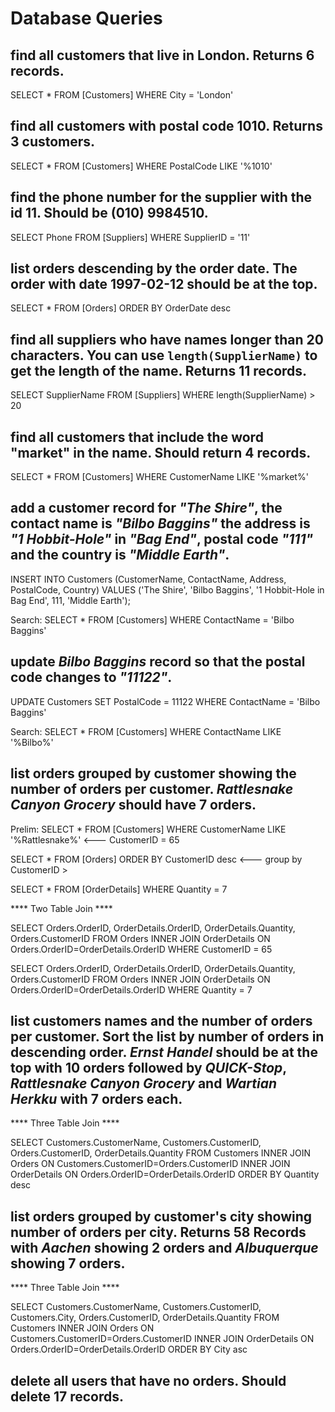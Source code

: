 # Database Queries

## find all customers that live in London. Returns 6 records.

SELECT * FROM [Customers] WHERE City = 'London'

## find all customers with postal code 1010. Returns 3 customers.

SELECT * FROM [Customers] WHERE PostalCode LIKE '%1010'

## find the phone number for the supplier with the id 11. Should be (010) 9984510.

SELECT Phone FROM [Suppliers] WHERE SupplierID = '11'


## list orders descending by the order date. The order with date 1997-02-12 should be at the top.

SELECT * FROM [Orders] ORDER BY OrderDate desc

## find all suppliers who have names longer than 20 characters. You can use `length(SupplierName)` to get the length of the name. Returns 11 records.

SELECT SupplierName FROM [Suppliers] WHERE length(SupplierName) > 20


## find all customers that include the word "market" in the name. Should return 4 records.

SELECT * FROM [Customers] WHERE CustomerName LIKE '%market%'


## add a customer record for _"The Shire"_, the contact name is _"Bilbo Baggins"_ the address is _"1 Hobbit-Hole"_ in _"Bag End"_, postal code _"111"_ and the country is _"Middle Earth"_.

INSERT INTO Customers (CustomerName, ContactName, Address, PostalCode, Country) VALUES ('The Shire', 'Bilbo Baggins', '1 Hobbit-Hole in Bag End', 111, 'Middle Earth');

Search: SELECT * FROM [Customers] WHERE ContactName = 'Bilbo Baggins'

## update _Bilbo Baggins_ record so that the postal code changes to _"11122"_.

UPDATE Customers SET PostalCode = 11122 WHERE ContactName = 'Bilbo Baggins' 

Search: SELECT * FROM [Customers] WHERE ContactName LIKE '%Bilbo%'

## list orders grouped by customer showing the number of orders per customer. _Rattlesnake Canyon Grocery_ should have 7 orders.

Prelim: SELECT * FROM [Customers] WHERE CustomerName LIKE '%Rattlesnake%'   <--- CustomerID = 65

SELECT * FROM [Orders] ORDER BY CustomerID desc        <--- group by CustomerID >

SELECT * FROM [OrderDetails] WHERE Quantity = 7

**** Two Table Join ****

SELECT Orders.OrderID, OrderDetails.OrderID, OrderDetails.Quantity, Orders.CustomerID
FROM Orders
INNER JOIN OrderDetails ON Orders.OrderID=OrderDetails.OrderID WHERE CustomerID = 65

SELECT Orders.OrderID, OrderDetails.OrderID, OrderDetails.Quantity, Orders.CustomerID
FROM Orders
INNER JOIN OrderDetails ON Orders.OrderID=OrderDetails.OrderID WHERE Quantity = 7

## list customers names and the number of orders per customer. Sort the list by number of orders in descending order. _Ernst Handel_ should be at the top with 10 orders followed by _QUICK-Stop_, _Rattlesnake Canyon Grocery_ and _Wartian Herkku_ with 7 orders each.

**** Three Table Join ****

SELECT Customers.CustomerName, Customers.CustomerID, Orders.CustomerID, OrderDetails.Quantity
FROM Customers
INNER JOIN Orders ON Customers.CustomerID=Orders.CustomerID 
INNER JOIN OrderDetails ON Orders.OrderID=OrderDetails.OrderID ORDER BY Quantity desc




## list orders grouped by customer's city showing number of orders per city. Returns 58 Records with _Aachen_ showing 2 orders and _Albuquerque_ showing 7 orders.

**** Three Table Join ****

SELECT Customers.CustomerName, Customers.CustomerID, Customers.City, Orders.CustomerID, OrderDetails.Quantity
FROM Customers
INNER JOIN Orders ON Customers.CustomerID=Orders.CustomerID 
INNER JOIN OrderDetails ON Orders.OrderID=OrderDetails.OrderID ORDER BY City asc

## delete all users that have no orders. Should delete 17 records.
